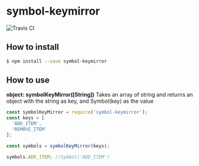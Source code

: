 # symbol-keymirror

![Travis CI](https://travis-ci.org/jsoulet/symbol-keymirror.svg?branch=master)

## How to install
```sh
$ npm install --save symbol-keymirror
```

##  How to use

**object: symbolKeyMirror([String])**
Takes an array of string and returns an object with the string as key, and Symbol(key) as the value

```javascript
const symbolKeyMirror = require('symbol-keymirror');
const keys = [
  'ADD_ITEM',
  'REMOVE_ITEM'
];

const symbols = symbolKeyMirror(keys);

symbols.ADD_ITEM; //Symbol('ADD_ITEM')
```
